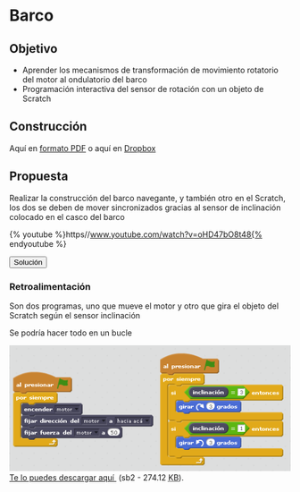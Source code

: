 
# Barco

## Objetivo

- Aprender los mecanismos de transformación de movimiento rotatorio del motor al ondulatorio del barco
- Programación interactiva del sensor de rotación con un objeto de Scratch

## Construcción

Aquí en [formato PDF](http://ro-botica.com/pdf/WeDo/Sail%20Boat%20Storm.pdf) o aquí en [Dropbox](https://www.dropbox.com/s/0nxfaw204ctabqn/VELERO.pdf?dl=0)

## Propuesta

Realizar la construcción del barco navegante, y también otro en el Scratch, los dos se deben de mover sincronizados gracias al sensor de inclinación colocado en el casco del barco

{% youtube %}https//www.youtube.com/watch?v=oHD47bO8t48{% endyoutube %}
<script type="text/javascript">var feedback28_93text = "Solución";</script><input type="button" name="toggle-feedback-28_93" value="Solución" class="feedbackbutton" onclick="$exe.toggleFeedback(this,false);return false" />

### Retroalimentación

Son dos programas, uno que mueve el motor y otro que gira el objeto del Scratch según el sensor inclinación

Se podría hacer todo en un bucle

![](img/barco.png)
[Te lo puedes descargar aquí ](barco_navegando.sb2) (sb2 - 274.12 <abbr lang="en" title="KiloBytes">KB</abbr>).

